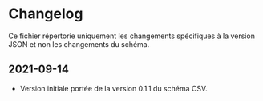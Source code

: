# Changelog

Ce fichier répertorie uniquement les changements spécifiques à la version JSON et non les changements du schéma.

## 2021-09-14

- Version initiale portée de la version 0.1.1 du schéma CSV.
